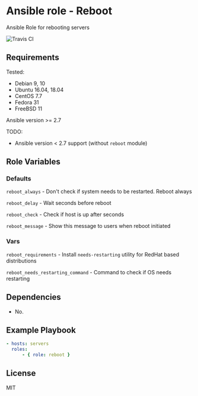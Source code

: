 # Ansible role - Reboot

Ansible Role for rebooting servers

![Travis CI](https://travis-ci.org/foger/ansible-role-reboot.svg?branch=master)

## Requirements

Tested:

- Debian 9, 10
- Ubuntu 16.04, 18.04
- CentOS 7.7
- Fedora 31
- FreeBSD 11

Ansible version >= 2.7

TODO:

- Ansible version < 2.7 support (without `reboot` module)

## Role Variables

### Defaults

`reboot_always` - Don't check if system needs to be restarted. Reboot always

`reboot_delay` - Wait <N> seconds before reboot

`reboot_check` - Check if host is up after <N> seconds

`reboot_message` - Show this message to users when reboot initiated

### Vars

`reboot_requirements` - Install `needs-restarting` utility for RedHat based distributions

`reboot_needs_restarting_command` - Command to check if OS needs restarting

## Dependencies

- No.

## Example Playbook

```yaml
- hosts: servers
  roles:
      - { role: reboot }
```

## License

MIT
